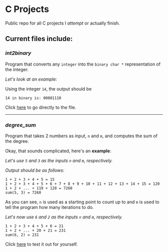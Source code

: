 # C Projects
Public repo for all C projects I *attempt* or actually finish.

## Current files include:

### *int2binary*
Program that converts any `integer` into the `binary char *` representation of the integer.

*Let's look at an example:*

Using the integer `14`, the output should be
```
14 in binary is: 00001110
```

Click [here](https://github.com/chapmankyle/c-projects/blob/master/int2binary.c) to go directly to the file.

---

### *degree_sum*
Program that takes 2 numbers as input, `n` and `m`, and computes the sum of the degree.

Okay, that sounds complicated, here's an **example**:

*Let's use `5` and `3` as the inputs `n` and `m`, respectively.*

*Output should be as follows:*
```
1 + 2 + 3 + 4 + 5 = 15
1 + 2 + 3 + 4 + 5 + 6 + 7 + 8 + 9 + 10 + 11 + 12 + 13 + 14 + 15 = 120
1 + 2 + ... + 119 + 120 = 7260
sum(5, 3) = 7260
```
As you can see, `n` is used as a starting point to count up to and `m` is used to tell the program how many iterations to do.

*Let's now use `6` and `2` as the inputs `n` and `m`, respectively.*
```
1 + 2 + 3 + 4 + 5 + 6 = 21
1 + 2 + ... + 20 + 21 = 231
sum(6, 2) = 231
```
Click [here](https://github.com/chapmankyle/c-projects/blob/master/degree_sum.c) to test it out for yourself.
